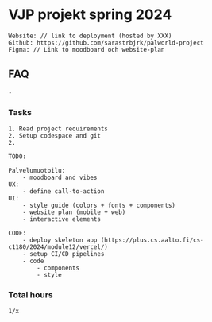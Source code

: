# VJP projekt spring 2024

    Website: // link to deployment (hosted by XXX)
    Github: https://github.com/sarastrbjrk/palworld-project
    Figma: // Link to moodboard och website-plan
    
## FAQ
    -

### Tasks 

    1. Read project requirements
    2. Setup codespace and git
    2. 

    TODO: 

    Palvelumuotoilu: 
        - moodboard and vibes
    UX:
        - define call-to-action 
    UI: 
        - style guide (colors + fonts + components)
        - website plan (mobile + web)
        - interactive elements
        
    CODE: 
        - deploy skeleton app (https://plus.cs.aalto.fi/cs-c1180/2024/module12/vercel/)
        - setup CI/CD pipelines
        - code 
            - components
            - style

### Total hours

    1/x

